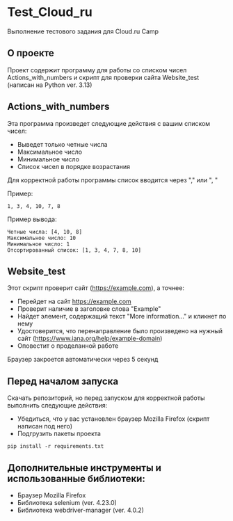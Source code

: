 # Test_Cloud_ru

Выполнение тестового задания для Cloud.ru Camp

## О проекте

Проект содержит программу для работы со списком чисел Actions_with_numbers и скрипт для проверки сайта Website_test (написан на Python ver. 3.13)

## Actions_with_numbers

Эта программа произведет следующие действия с вашим списком чисел:

* Выведет только четные числа
* Максимальное число
* Минимальное число
* Список чисел в порядке возрастания

Для корректной работы программы список вводится через "," или ", "

Пример:

```
1, 3, 4, 10, 7, 8
```

Пример вывода:

```
Четные числа: [4, 10, 8]
Максимальное число: 10
Минимальное число: 1
Отсортированный список: [1, 3, 4, 7, 8, 10]
```

## Website_test

Этот скрипт проверит сайт (https://example.com), а точнее:

* Перейдет на сайт https://example.com
* Проверит наличие в заголовке слова "Example"
* Найдет элемент, содержащий текст "More information..." и кликнет по нему
* Удостоверится, что перенаправление было произведено на нужный сайт (https://www.iana.org/help/example-domain)
* Оповестит о проделанной работе

Браузер закроется автоматически через 5 секунд

## Перед началом запуска

Скачать репозиторий, но перед запуском для корректной работы выполнить следующие действия:

* Убедиться, что у вас установлен браузер Mozilla Firefox (скрипт написан под него)
* Подгрузить пакеты проекта

```
pip install -r requirements.txt
```

## Дополнительные инструменты и использованные библиотеки:

* Браузер Mozilla Firefox
* Библиотека selenium (ver. 4.23.0)
* Библиотека webdriver-manager (ver. 4.0.2)
